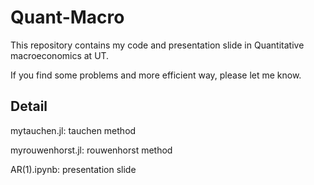 # Quant-Macro
This repository contains my code and presentation slide in Quantitative macroeconomics at UT.

If you find some problems and more efficient way, please let me know.

## Detail
mytauchen.jl: tauchen method

myrouwenhorst.jl: rouwenhorst method 

AR(1).ipynb: presentation slide
